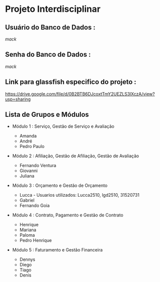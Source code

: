 # Projeto Interdisciplinar

## Usuário do Banco de Dados : 
*mack*
## Senha do Banco de Dados :
*mack*

## Link para glassfish especifico do projeto : 
https://drive.google.com/file/d/0B2BTB6DJcoxtTmY2UEZLS3lXczA/view?usp=sharing

## Lista de Grupos e Módulos

* Módulo 1 : Serviço, Gestão de Serviço e Avaliação
  * Amanda
  * André
  * Pedro Paulo
  
* Módulo 2 : Afiliação, Gestão de Afiliação, Gestão de Avaliação
  * Fernando Ventura
  * Giovanni
  * Juliana
  
* Módulo 3 : Orçamento e Gestão de Orçamento

  * Lucca - Usuarios utilizados: Lucca2510, lgd2510, 31520731
  * Gabriel
  * Fernando Goia
  
* Módulo 4 : Contrato, Pagamento e Gestão de Contrato
  * Henrique
  * Mariana
  * Paloma
  * Pedro Henrique
  
* Módulo 5 : Faturamento e Gestão Financeira 

  * Dennys
  * Diego
  * Tiago
  * Denis
  
  
  





